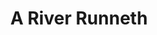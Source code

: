 ---
layout: project
title: A River Runneth
permalink: /p2-river-runneth-153/
desc:
    When inspecting a Grade II listed farmhouse in rural Essex, descending the steps into the cellar, I found intact wattle and daub (e.g. infill panels made from made from mud straw applied onto a lattice of branches), covered with haired lime plaster and carpenters marks within the stairwell down to the cellar; fairly typical for a property dating from the 17 Century.<br><br>
    However, on entering the brick paved cellar I found water running freely and continuously from one corner of the cellar.<br><br>
    While the presence of a cellar is fairly typical in properties of this age, I have come across wells within properties previously, I had not seen effectively a water course within a building before.<br><br>
    Channels had been cut into the floor pavers.  In the opposite corner (S) of the cellar the pavers have been lifted and an area has been excavated.  A modern pre-formed polypropylene, inspection chamber base tray has been positioned in the bottom of the excavation and connected to an out-flow pipe through the rear wall.  Water constantly flowed into the drainage tray, both from within the cellar and around the out-flow pipework opening in the wall.<br><br>
    The property owner added the tray and connected it to the surface water drainage, which discharges into the pond at the bottom of the rear garden.  This replaced the adjacent sump and sump pump, which was installed by the previous owners.  This would suggest that the basement has been “wet” for at least 30 years.<br><br>
    Technically both of these would constitute alterations to the property and should, therefore, have received Listed Building Consent.<br><br>
    As there is no statutory limitation for prosecution for unauthorised alterations to a listed building and I was unsure whether consent had been sought I advised the purchaser to discuss this with their legal advisors.<br><br>
    In terms of the source of the water, the property is located in a valley, near to a river and is noted on the Ordnance Survey Plan as an area containing a number of natural springs (also marked as “issues”).  The source of water within the basement could be down to a natural spring.<br><br>
    However, the position of the mains water supply adjacent to the water ingress to the cellar means that a mains water leak is another possible source.  A sample of the water would need to be tested to confirm this.<br><br>
    The “stream” of water did not appear to be adversely affecting the structure of the building and the water was draining away satisfactorily.  Fundamentally basements in historic buildings are damp, however, this cellar is particularly wet.<br><br>
    The particularly damp environment meant that moisture content in the floor timbers is high.  I tested some of the floor joists and timbers embedded into the walls with a damp meter and it measured a high moisture content.  In the long term, this means that these elements will be more prone to mechanisms of decay (e.g. rot and beetle attack).<br><br>
    I therefore advised the purchaser that, subject to confirmation of the source of the water, other works could be undertaken within the cellar to improve the environmental conditions, which in turn would help the conservation of the building fabric in the longer term.<br><br>
    I advised, subject to confirmation on the water source, that works be undertaken to improve the environmental conditions and help the building’s long term conservation.<br><br>
    Project reference code 153.
    
summary: /imgs/p2-river-runneth-153/153-grade2-listed-farmhouse-cottage-gal.jpg
images:
  - mobile: /imgs/p2-river-runneth-153/mobile/1-153-grade2-listed-farmhouse-cottage-m.jpg
  - mobile: /imgs/p2-river-runneth-153/mobile/2-153-grade2-listed-farmhouse-cottage-m.jpg
  - mobile: /imgs/p2-river-runneth-153/mobile/3-153-historic-timber-frame-carpenters-marks-m.jpg
  - mobile: /imgs/p2-river-runneth-153/mobile/4-153-brick-pavers-cellar-damp-natural-spring-m.jpg
  - desktop: /imgs/p2-river-runneth-153/desktop/1-153-grade2-listed-farmhouse-cottage-dt.jpg
  - desktop: /imgs/p2-river-runneth-153/desktop/2-153-grade2-listed-farmhouse-cottage-dt.jpg
  - desktop: /imgs/p2-river-runneth-153/desktop/3-153-historic-timber-frame-carpenters-marks-dt.jpg
  - desktop: /imgs/p2-river-runneth-153/desktop/4-153-brick-pavers-cellar-damp-natural-spring-dt.jpg
 
---